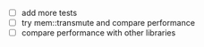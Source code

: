 - [ ] add more tests
- [ ] try mem::transmute and compare performance
- [ ] compare performance with other libraries
